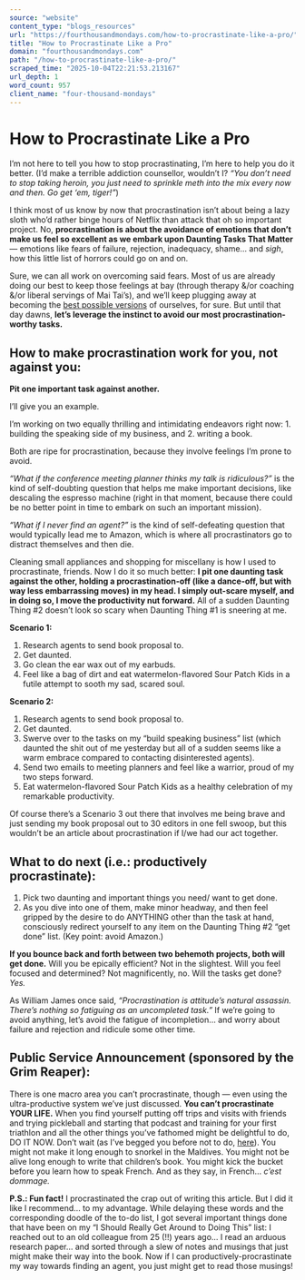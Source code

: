 ```yaml
---
source: "website"
content_type: "blogs_resources"
url: "https://fourthousandmondays.com/how-to-procrastinate-like-a-pro/"
title: "How to Procrastinate Like a Pro"
domain: "fourthousandmondays.com"
path: "/how-to-procrastinate-like-a-pro/"
scraped_time: "2025-10-04T22:21:53.213167"
url_depth: 1
word_count: 957
client_name: "four-thousand-mondays"
---
```


# How to Procrastinate Like a Pro

I’m not here to tell you how to stop procrastinating, I’m here to help you do it better. (I’d make a terrible addiction counsellor, wouldn’t I? _“You don’t need to stop taking heroin, you just need to sprinkle meth into the mix every now and then. Go get ‘em, tiger!”_)

I think most of us know by now that procrastination isn’t about being a lazy sloth who’d rather binge hours of Netflix than attack that oh so important project. No, **procrastination is about the avoidance of emotions that don’t make us feel so excellent as we embark upon Daunting Tasks That Matter** — emotions like fears of failure, rejection, inadequacy, shame… and *sigh*, how this little list of horrors could go on and on.

Sure, we can all work on overcoming said fears. Most of us are already doing our best to keep those feelings at bay (through therapy &/or coaching &/or liberal servings of Mai Tai’s), and we’ll keep plugging away at becoming the [best possible versions](https://fourthousandmondays.com/who-do-you-want-to-be-so-many-possible-selves/) of ourselves, for sure. But until that day dawns, **let’s leverage the instinct to avoid our most procrastination-worthy tasks.**

## **How to make procrastination work for you, not against you:**

**Pit one important task against another.**

I’ll give you an example.

I’m working on two equally thrilling and intimidating endeavors right now: 1. building the speaking side of my business, and 2. writing a book.

Both are ripe for procrastination, because they involve feelings I’m prone to avoid.

_“What if the conference meeting planner thinks my talk is ridiculous?”_ is the kind of self-doubting question that helps me make important decisions, like descaling the espresso machine (right in that moment, because there could be no better point in time to embark on such an important mission).

_“What if I never find an agent?”_ is the kind of self-defeating question that would typically lead me to Amazon, which is where all procrastinators go to distract themselves and then die.

Cleaning small appliances and shopping for miscellany is how I used to procrastinate, friends. Now I do it so much better: **I pit one daunting task against the other, holding a procrastination-off (like a dance-off, but with way less embarrassing moves) in my head. I simply out-scare myself, and in doing so, I move the productivity nut forward.** All of a sudden Daunting Thing #2 doesn’t look so scary when Daunting Thing #1 is sneering at me.

**Scenario 1:**

1.  Research agents to send book proposal to.
2.  Get daunted.
3.  Go clean the ear wax out of my earbuds.
4.  Feel like a bag of dirt and eat watermelon-flavored Sour Patch Kids in a futile attempt to sooth my sad, scared soul.

**Scenario 2:**

1.  Research agents to send book proposal to.
2.  Get daunted.
3.  Swerve over to the tasks on my “build speaking business” list (which daunted the shit out of me yesterday but all of a sudden seems like a warm embrace compared to contacting disinterested agents).
4.  Send two emails to meeting planners and feel like a warrior, proud of my two steps forward.
5.  Eat watermelon-flavored Sour Patch Kids as a healthy celebration of my remarkable productivity.

Of course there’s a Scenario 3 out there that involves me being brave and just sending my book proposal out to 30 editors in one fell swoop, but this wouldn’t be an article about procrastination if I/we had our act together.

## **What to do next (i.e.: productively procrastinate):**

1.  Pick two daunting and important things you need/ want to get done.
2.  As you dive into one of them, make minor headway, and then feel gripped by the desire to do ANYTHING other than the task at hand, consciously redirect yourself to any item on the Daunting Thing #2 “get done” list. (Key point: avoid Amazon.)

**If you bounce back and forth between two behemoth projects, both will get done.** Will you be epically efficient? Not in the slightest. Will you feel focused and determined? Not magnificently, no. Will the tasks get done? _Yes._

As William James once said, _“Procrastination is attitude’s natural assassin. There’s nothing so fatiguing as an uncompleted task.”_ If we’re going to avoid anything, let’s avoid the fatigue of incompletion… and worry about failure and rejection and ridicule some other time.

## **Public Service Announcement (sponsored by the Grim Reaper):**

There is one macro area you can’t procrastinate, though — even using the ultra-productive system we’ve just discussed. **You can’t procrastinate YOUR LIFE.** When you find yourself putting off trips and visits with friends and trying pickleball and starting that podcast and training for your first triathlon and all the other things you’ve fathomed might be delightful to do, DO IT NOW. Don’t wait (as I’ve begged you before not to do, [here](https://fourthousandmondays.com/are-you-waiting-to-live/)). You might not make it long enough to snorkel in the Maldives. You might not be alive long enough to write that children’s book. You might kick the bucket before you learn how to speak French. And as they say, in French… _c’est dommage._

**P.S.: Fun fact!** I procrastinated the crap out of writing this article. But I did it like I recommend… to my advantage. While delaying these words and the corresponding doodle of the to-do list, I got several important things done that have been on my “I Should Really Get Around to Doing This” list: I reached out to an old colleague from 25 (!!) years ago… I read an arduous research paper… and sorted through a slew of notes and musings that just might make their way into the book. Now if I can productively-procrastinate my way towards finding an agent, you just might get to read those musings!